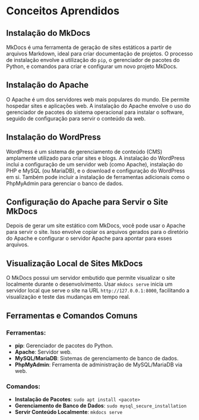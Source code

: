 # Conceitos Aprendidos

## Instalação do MkDocs

MkDocs é uma ferramenta de geração de sites estáticos a partir de arquivos Markdown, ideal para criar documentação de projetos. O processo de instalação envolve a utilização do `pip`, o gerenciador de pacotes do Python, e comandos para criar e configurar um novo projeto MkDocs.

## Instalação do Apache

O Apache é um dos servidores web mais populares do mundo. Ele permite hospedar sites e aplicações web. A instalação do Apache envolve o uso do gerenciador de pacotes do sistema operacional para instalar o software, seguido de configuração para servir o conteúdo da web.

## Instalação do WordPress

WordPress é um sistema de gerenciamento de conteúdo (CMS) amplamente utilizado para criar sites e blogs. A instalação do WordPress inclui a configuração de um servidor web (como Apache), instalação do PHP e MySQL (ou MariaDB), e o download e configuração do WordPress em si. Também pode incluir a instalação de ferramentas adicionais como o PhpMyAdmin para gerenciar o banco de dados.

## Configuração do Apache para Servir o Site MkDocs

Depois de gerar um site estático com MkDocs, você pode usar o Apache para servir o site. Isso envolve copiar os arquivos gerados para o diretório do Apache e configurar o servidor Apache para apontar para esses arquivos.

## Visualização Local de Sites MkDocs

O MkDocs possui um servidor embutido que permite visualizar o site localmente durante o desenvolvimento. Usar `mkdocs serve` inicia um servidor local que serve o site na URL `http://127.0.0.1:8000`, facilitando a visualização e teste das mudanças em tempo real.

## Ferramentas e Comandos Comuns

### Ferramentas:
- **pip**: Gerenciador de pacotes do Python.
- **Apache**: Servidor web.
- **MySQL/MariaDB**: Sistemas de gerenciamento de banco de dados.
- **PhpMyAdmin**: Ferramenta de administração de MySQL/MariaDB via web.

### Comandos:
- **Instalação de Pacotes**: `sudo apt install <pacote>`
- **Gerenciamento de Banco de Dados**: `sudo mysql_secure_installation`
- **Servir Conteúdo Localmente**: `mkdocs serve`
